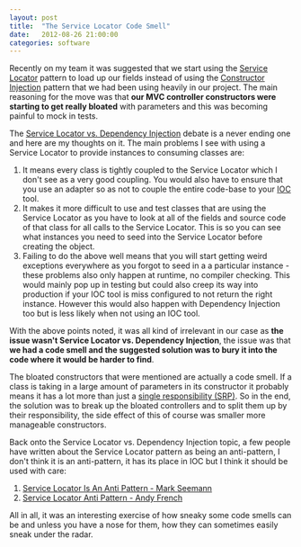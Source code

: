 ```yaml
---
layout: post
title:  "The Service Locator Code Smell"
date:   2012-08-26 21:00:00
categories: software
---
```


Recently on my team it was suggested that we start using the [Service Locator](http://martinfowler.com/articles/injection.html) pattern to load up our fields instead of using the [Constructor Injection](http://martinfowler.com/articles/injection.html) pattern that we had been using heavily in our project. The main reasoning for the move was that **our MVC controller constructors were starting to get really bloated** with parameters and this was becoming painful to mock in tests.

<!--more-->

The [Service Locator vs. Dependency Injection](http://martinfowler.com/articles/injection.html) debate is a never ending one and here are my thoughts on it. The main problems I see with using a Service Locator to provide instances to consuming classes are:

1.  It means every class is tightly coupled to the Service Locator which I don't see as a very good coupling. You would also have to ensure that you use an adapter so as not to couple the entire code-base to your [IOC](http://martinfowler.com/articles/injection.html) tool.
2.  It makes it more difficult to use and test classes that are using the Service Locator as you have to look at all of the fields and source code of that class for all calls to the Service Locator. This is so you can see what instances you need to seed into the Service Locator before creating the object.
3.  Failing to do the above well means that you will start getting weird exceptions everywhere as you forgot to seed in a a particular instance - these problems also only happen at runtime, no compiler checking. This would mainly pop up in testing but could also creep its way into production if your IOC tool is miss configured to not return the right instance. However this would also happen with Dependency Injection too but is less likely when not using an IOC tool.

With the above points noted, it was all kind of irrelevant in our case as **the issue wasn't Service Locator vs. Dependency Injection**, the issue was that **we had a code smell and the suggested solution was to bury it into the code where it would be harder to find**.

The bloated constructors that were mentioned are actually a code smell. If a class is taking in a large amount of parameters in its constructor it probably means it has a lot more than just a [single responsibility (SRP)](http://www.objectmentor.com/resources/articles/srp.pdf). So in the end, the solution was to break up the bloated controllers and to split them up by their responsibility, the side effect of this of course was smaller more manageable constructors.

Back onto the Service Locator vs. Dependency Injection topic, a few people have written about the Service Locator pattern as being an anti-pattern, I don't think it is an anti-pattern, it has its place in IOC but I think it should be used with care:

1.  [Service Locator Is An Anti Pattern - Mark Seemann](http://blog.ploeh.dk/2010/02/03/ServiceLocatorIsAnAntiPattern.aspx)
2.  [Service Locator Anti Pattern - Andy French](http://www.andyfrench.info/2011/05/service-locator-anti-pattern_17.html)

All in all, it was an interesting exercise of how sneaky some code smells can be and unless you have a nose for them, how they can sometimes easily sneak under the radar.
